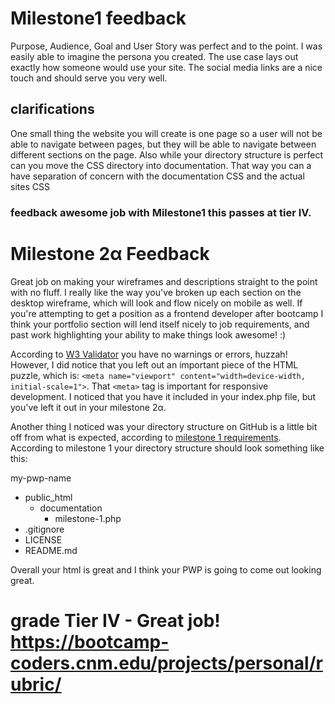 # Milestone1 feedback

Purpose, Audience, Goal and User Story was perfect and to the point. I was easily able to imagine the persona you created. The use case lays out exactly how someone would use your site. The social media links are a nice touch and should serve you very well.

## clarifications 

One small thing the website you will create is one page so a user will not be able to navigate between pages, but they will be able to navigate between different sections on the page. Also while your directory structure is perfect can you move the CSS directory into documentation. That way you can a have separation of concern with the documentation CSS and the actual sites CSS

### feedback awesome job with Milestone1 this passes at tier IV.

# Milestone 2&alpha; Feedback

Great job on making your wireframes and descriptions straight to the point with no fluff. I really like the way you've broken up each section on the desktop wireframe, which will look and flow nicely on mobile as well. If you're attempting to get a position as a frontend developer after bootcamp I think your portfolio section will lend itself nicely to job requirements, and past work highlighting your ability to make things look awesome! :)

According to [W3 Validator](https://validator.w3.org/nu/?doc=https%3A%2F%2Fbootcamp-coders.cnm.edu%2F~lmcduffie%2Flittleloveprint%2Fepic%2Fmilestone-2.php) you have no warnings or errors, huzzah! However, I did notice that you left out an important piece of the HTML puzzle, which is: `<meta name="viewport" content="width=device-width, initial-scale=1">`. That `<meta>` tag is important for responsive development. I noticed that you have it included in your index.php file, but you've left it out in your milestone 2&alpha;.

Another thing I noticed was your directory structure on GitHub is a little bit off from what is expected, according to [milestone 1 requirements](https://bootcamp-coders.cnm.edu/projects/personal/milestone-one/). According to milestone 1 your directory structure should look something like this:

my-pwp-name
* public_html
    * documentation
        * milestone-1.php
* .gitignore
* LICENSE
* README.md

Overall your html is great and I think your PWP is going to come out looking great.

# grade Tier IV - Great job! https://bootcamp-coders.cnm.edu/projects/personal/rubric/

